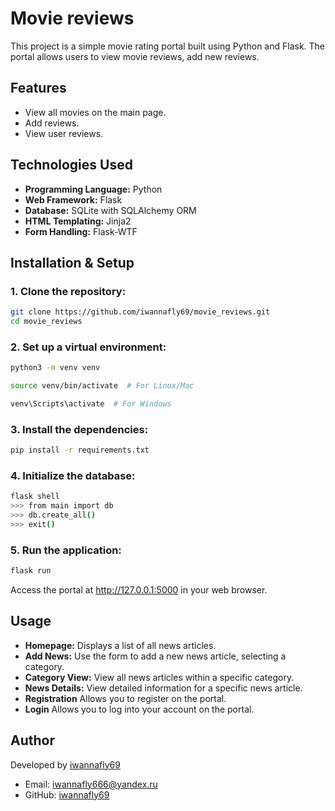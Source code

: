 # Movie reviews

This project is a simple movie rating portal built using Python and Flask. The portal allows users to view movie reviews, add new reviews.

## Features

- View all movies on the main page.
- Add reviews.
- View user reviews.

## Technologies Used

- **Programming Language:** Python
- **Web Framework:** Flask
- **Database:** SQLite with SQLAlchemy ORM
- **HTML Templating:** Jinja2
- **Form Handling:** Flask-WTF

## Installation & Setup

### 1. Clone the repository:

```bash
git clone https://github.com/iwannafly69/movie_reviews.git
cd movie_reviews
```
### 2. Set up a virtual environment:

```bash
python3 -m venv venv

source venv/bin/activate  # For Linux/Mac

venv\Scripts\activate  # For Windows
```
### 3. Install the dependencies:

```bash
pip install -r requirements.txt
```

### 4. Initialize the database:

```bash
flask shell
>>> from main import db
>>> db.create_all()
>>> exit()
```

### 5. Run the application:

```bash
flask run
```

Access the portal at http://127.0.0.1:5000 in your web browser.


## Usage

- **Homepage:** Displays a list of all news articles.
- **Add News:** Use the form to add a new news article, selecting a category.
- **Category View:** View all news articles within a specific category.
- **News Details:** View detailed information for a specific news article.
- **Registration** Allows you to register on the portal.
- **Login** Allows you to log into your account on the portal.

## Author
Developed by [iwannafly69](https://github.com/1sten)

- Email: iwannafly666@yandex.ru
- GitHub: [iwannafly69](https://github.com/iwannafly69)
